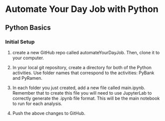 # Automate Your Day Job with Python

## Python Basics

### Initial Setup

1. create a new GitHub repo called automateYourDayJob. Then, clone it to your computer.

2. In your local git repository, create a directory for both of the Python activities. Use folder names that correspond to the activities: PyBank and PyRamen.

3. In each folder you just created, add a new file called main.ipynb. Remember that to create this file you will need to use JupyterLab to correctly generate the .ipynb file format. This will be the main notebook to run for each analysis.

4. Push the above changes to GitHub.
